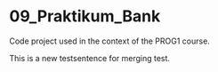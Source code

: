 # 09_Praktikum_Bank
Code project used in the context of the PROG1 course.


This is a new testsentence for merging test.
